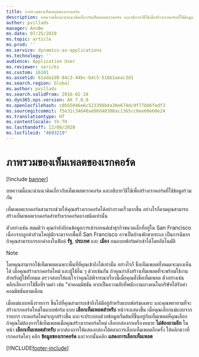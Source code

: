 ```yaml
---
title: ภาพรวมของเท็มเพลตของเรกคอร์ด
description: บทความนี้แนะนำแนวคิดเกี่ยวกับเท็มเพลตเรกคอร์ด และอธิบายวิธีใช้เพื่อสร้างเรกคอร์ดที่ใช้ข้อมูลร่วมกัน
author: pvillads
manager: AnnBe
ms.date: 07/25/2019
ms.topic: article
ms.prod: ''
ms.service: dynamics-ax-applications
ms.technology: ''
audience: Application User
ms.reviewer: sericks
ms.custom: 16101
ms.assetid: 61ada2d8-84c3-44bc-b4c5-516b1aeac3d1
ms.search.region: Global
ms.author: pvillads
ms.search.validFrom: 2016-02-28
ms.dyn365.ops.version: AX 7.0.0
ms.openlocfilehash: c0b55046e6c523398b4a30e674dc9f77bb6fedf3
ms.sourcegitcommit: f5e31c34640add6d40308ac1365cc0ee60e60e24
ms.translationtype: HT
ms.contentlocale: th-TH
ms.lasthandoff: 12/08/2020
ms.locfileid: "4693219"
---
```

# <a name="record-templates-overview"></a>ภาพรวมของเท็มเพลตของเรกคอร์ด

[!include [banner](../includes/banner.md)]

บทความนี้แนะนำแนวคิดเกี่ยวกับเท็มเพลตเรกคอร์ด และอธิบายวิธีใช้เพื่อสร้างเรกคอร์ดที่ใช้ข้อมูลร่วมกัน

เท็มเพลตเรกคอร์ดสามารถช่วยให้คุณสร้างเรกคอร์ดได้อย่างรวดเร็วมากขึ้น อย่างไรก็ตามคุณสามารถสร้างเท็มเพลตเรกคอร์ดสำหรับเรกคอร์ดบางชนิดเท่านั้น

ตัวอย่างเช่น สมมติว่า คุณกำลังป้อนข้อมูลการเช่ารถยนต์เช่าธุรกิจขนาดเล็กที่อยู่ใน San Francisco เนื่องจากลูกค้าส่วนใหญ่มักจะมาจากพื้นที่ San Francisco อาจเป็นบ้านพักชายทะเล เป็นการดีมากถ้าคุณสามารถกรอกค่าลงในฟิลด์ **รัฐ**, **ประเทศ** และ **เมือง** บนแบบฟอร์มค่าเช่าได้โดยอัตโนมัติ

> [!NOTE]
> โดยคุณสามารถใช้เท็มเพลตเฉพาะพื้นที่ที่คุณเข้าถึงได้เท่านั้น อย่างไรก็ ชื่อเท็มเพลตทั้งหมดจะมองเห็นได้ เมื่อคุณสร้างเรกคอร์ดใหม่ และผู้ใช้อื่น ๆ ด้วยเช่นกัน ถ้าคุณกำลังสร้างเท็มเพลตที่จะพร้อมใช้งานสำหรับผู้ใช้ทั้งหมด ตรวจสอบให้แน่ใจว่าคุณได้พิจารณาเรื่องนี้เมื่อคุณตั้งชื่อเท็มเพลต ตัวอย่างเช่น หลีกเลี่ยงการใช้ชื่อที่รวมคำ เช่น "ค่าคอมมิชชัน หากเป็นความลับที่พนักงานบางคนในบริษัทได้รับค่าคอมมิชชันตามเดือน

เมื่อแม่แบบหนึ่งรายการ ขึ้นไปที่คุณสามารถเข้าถึงได้มีอยู่สำหรับแบบฟอร์มเฉพาะ และคุณพยายามที่จะสร้างเรกคอร์ดใหม่ในแบบฟอร์ม แบบ **เลือกเท็มเพลตสำหรับ** หน้าจะแสดงขึ้น เมื่อคุณเลือกแม่แบบจากรายการ เรกคอร์ดใหม่จะถูกสร้างขึ้น และจะประกอบด้วยข้อมูลเริ่มต้นที่ขึ้นอยู่กับเท็มเพลตที่คุณเลือก ถ้าคุณไม่ต้องการใช้เท็มเพลตเมื่อคุณสร้างเรกคอร์ดใหม่ เลือกกล่องกาเครื่องหมาย **ไม่ต้องถามอีก** ในหน้า **เลือกเท็มเพลตสำหรับ** หากต้องการให้แสดงกล่องโต้ตอบการเลือกเท็มเพลตอีกครั้ง ให้คลิกขวาที่เรกคอร์ดใดๆ คลิก **ข้อมูลของเรกคอร์ด** และจากนั้นคลิก **แสดงการเลือกเท็มเพลต**


[!INCLUDE[footer-include](../../../includes/footer-banner.md)]